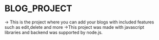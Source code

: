 # BLOG_PROJECT
-> This is the project where you can add your blogs with included features such as edit,delete and more
->This project was made with javascript libraries and backend was supported by node.js.
